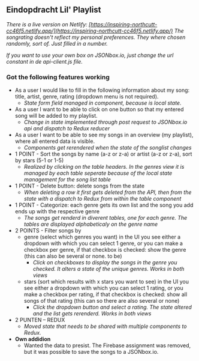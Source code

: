 ## Eindopdracht Lil' Playlist 

*There is a live version on Netlify: [https://inspiring-northcutt-cc46f5.netlify.app/](https://inspiring-northcutt-cc46f5.netlify.app/)*
*The songrating doesn't reflect my personal preferences. They where chosen randomly, sort of. Just filled in a number.*

*If you want to use your own box on JSONbox.io, just change the url constant in de api-client.js file.*

### Got the following features working
- As a user I would like to fill in the following information about my song: title, artist, genre, rating (dropdown menu is not required).
  - *State form field managed in component, because is local state.*
- As a user I want to be able to click on one button so that my entered song will be added to my playlist.
  - *Change in state implemented through post request to JSONbox.io api and dispatch to Redux reducer*
- As a user I want to be able to see my songs in an overview (my playlist), where all entered data is visible.
  - *Components get rerendered when the state of the songlist changes*
- 1 POINT - Sort the songs by name (a-z or z-a) or artist (a-z or z-a), sort by stars (5-1 or 1-5)
  - *Realized by clicking on the table headers. In the genres view it is managed by each table seperate because of the local state management for the song list table*
- 1 POINT - Delete button: delete songs from the state
  -  *When deleting a row it first gets deleted from the API, then from the state with a dispatch to Redux from within the table component*
- 1 POINT - Categorize: each genre gets its own list and the song you add ends up with the respective genre
  - *The songs get renderd in diverent tables, one for each genre. The tables are displayed alphabeticaly on the genre name*
- 2 POINTS - Filter songs by
  - genre (select which genres you want) in the UI you see either a dropdown with which you can select 1 genre, or you can make a checkbox per genre, if that checkbox is checked: show the genre (this can also be several or none. to be)
    - *Click on checkboxes to display the songs in the genre you checked. It alters a state of the unique genres. Works in both views*
  - stars (sort which results with x stars you want to see) in the UI you see either a dropdown with which you can select 1 rating, or you make a checkbox per rating, if that checkbox is checked: show all songs of that rating (this can so there are also several or none)
    - *Click the dropdown button and select a rating. The state altered and the list gets rerenderd. Works in both views*
- 2 PUNTEN – REDUX
  - *Moved state that needs to be shared with multiple components to Redux.*
- **Own addidion**
  - Wanted the data to presist. The Firebase assignment was removed, but it was possible to save the songs to a JSONbox.io.
